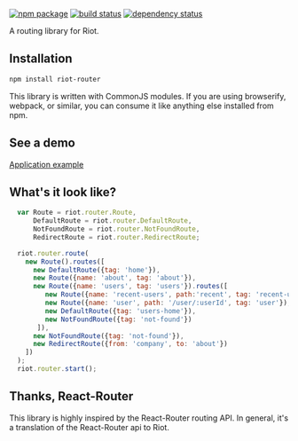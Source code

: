 [![npm package](https://img.shields.io/npm/v/riot-router.svg?style=flat-square)](https://www.npmjs.org/package/riot-router)
[![build status](https://img.shields.io/travis/gabrielmoreira/riot-router/master.svg?style=flat-square)](https://travis-ci.org/gabrielmoreira/riot-router)
[![dependency status](https://img.shields.io/david/gabrielmoreira/riot-router.svg?style=flat-square)](https://david-dm.org/gabrielmoreira/riot-router)

A routing library for Riot.

Installation
------------

```sh
npm install riot-router
```

This library is written with CommonJS modules. If you are using
browserify, webpack, or similar, you can consume it like anything else
installed from npm.

See a demo
-------------

[Application example](http://gabrielmoreira.github.io/riot-router/examples/example-01.html)

What's it look like?
--------------------

```js
  var Route = riot.router.Route, 
      DefaultRoute = riot.router.DefaultRoute, 
      NotFoundRoute = riot.router.NotFoundRoute, 
      RedirectRoute = riot.router.RedirectRoute;

  riot.router.route(
    new Route().routes([
      new DefaultRoute({tag: 'home'}),
      new Route({name: 'about', tag: 'about'}),
      new Route({name: 'users', tag: 'users'}).routes([
         new Route({name: 'recent-users', path:'recent', tag: 'recent-users'}),
         new Route({name: 'user', path: '/user/:userId', tag: 'user'}),
         new DefaultRoute({tag: 'users-home'}),
         new NotFoundRoute({tag: 'not-found'})
       ]),
      new NotFoundRoute({tag: 'not-found'}),
      new RedirectRoute({from: 'company', to: 'about'})
    ])
  );
  riot.router.start();
```

Thanks, React-Router
--------------------

This library is highly inspired by the React-Router routing API. In general,
it's a translation of the React-Router api to Riot.
